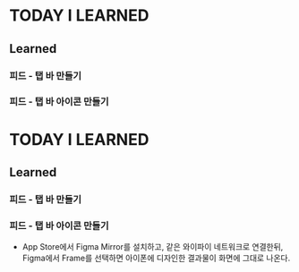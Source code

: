 # TODAY I LEARNED

## Learned

### 피드 - 탭 바 만들기

### 피드 - 탭 바 아이콘 만들기

# TODAY I LEARNED

## Learned

### 피드 - 탭 바 만들기

### 피드 - 탭 바 아이콘 만들기

- App Store에서 Figma Mirror를 설치하고, 같은 와이파이 네트워크로 연결한뒤, Figma에서 Frame를 선택하면 아이폰에 디자인한 결과물이 화면에 그대로 나온다.


